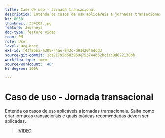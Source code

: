 ```yaml
---
title: Caso de uso - Jornada transacional
description: Entenda os casos de uso aplicáveis a jornadas transacionais. Saiba como criar jornadas transacionais e quais práticas recomendadas devem ser aplicadas.
kt: 8030
thumbnail: 334202.jpg
feature: Journeys
doc-type: feature video
team: PM
role: User
level: Beginner
exl-id: f42f9bba-a309-44ae-943c-d9142046dcd3
source-git-commit: 1ce21795d583969e753744d52bc1cc8d822130bb
workflow-type: tm+mt
source-wordcount: '48'
ht-degree: 100%

---
```


# Caso de uso - Jornada transacional

Entenda os casos de uso aplicáveis a jornadas transacionais. Saiba como criar jornadas transacionais e quais práticas recomendadas devem ser aplicadas.

>[!VIDEO](https://video.tv.adobe.com/v/334202?quality=12)
